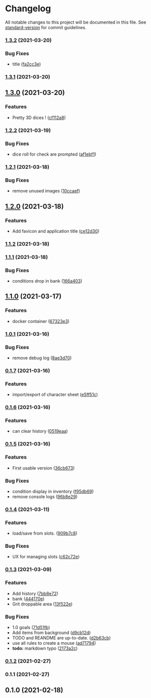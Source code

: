 # Changelog

All notable changes to this project will be documented in this file. See [standard-version](https://github.com/conventional-changelog/standard-version) for commit guidelines.

### [1.3.2](https://github.com/yar0d/mausritter-sheet/compare/v1.2.2...v1.3.2) (2021-03-20)


### Bug Fixes

* title ([fa2cc3e](https://github.com/yar0d/mausritter-sheet/commit/fa2cc3eada525b7cd265b5d1594c2fa0ddc5914e))

### [1.3.1](https://github.com/yar0d/mausritter-sheet/compare/v1.3.0...v1.3.1) (2021-03-20)

## [1.3.0](https://github.com/yar0d/mausritter-sheet/compare/v1.2.2...v1.3.0) (2021-03-20)


### Features

* Pretty 3D dices ! ([cf112a8](https://github.com/yar0d/mausritter-sheet/commit/cf112a83deb1bbb635bbc7394a081cc82b9f9aa0))

### [1.2.2](https://github.com/yar0d/mausritter-sheet/compare/v1.2.1...v1.2.2) (2021-03-19)


### Bug Fixes

* dice roll for check are prompted ([af1ebf1](https://github.com/yar0d/mausritter-sheet/commit/af1ebf186f553196c3d320a43b826f744f35388a))

### [1.2.1](https://github.com/yar0d/mausritter-sheet/compare/v1.2.0...v1.2.1) (2021-03-18)


### Bug Fixes

* remove unused images ([10ccaef](https://github.com/yar0d/mausritter-sheet/commit/10ccaef986ebf789ee4871f9924441b4b82135a0))

## [1.2.0](https://github.com/yar0d/mausritter-sheet/compare/v1.1.2...v1.2.0) (2021-03-18)


### Features

* Add favicon and application title ([ce12d30](https://github.com/yar0d/mausritter-sheet/commit/ce12d30468532cc8599fa16ad271685924193514))

### [1.1.2](https://github.com/yar0d/mausritter-sheet/compare/v1.1.1...v1.1.2) (2021-03-18)

### [1.1.1](https://github.com/yar0d/mausritter-sheet/compare/v1.1.0...v1.1.1) (2021-03-18)


### Bug Fixes

* conditions drop in bank ([166a403](https://github.com/yar0d/mausritter-sheet/commit/166a4034eda3a0a98a1e1d859cabe9733601c40c))

## [1.1.0](https://github.com/yar0d/mausritter-sheet/compare/v1.0.1...v1.1.0) (2021-03-17)


### Features

* docker container ([67323e3](https://github.com/yar0d/mausritter-sheet/commit/67323e350f65b7f834af1fbf9b2bd52affa91cb7))

### [1.0.1](https://github.com/yar0d/mausritter-sheet/compare/v1.0.0...v1.0.1) (2021-03-16)


### Bug Fixes

* remove debug log ([8ae3d70](https://github.com/yar0d/mausritter-sheet/commit/8ae3d7001539ee5a6688eb4706b6ebb4168e2714))

### [0.1.7](https://github.com/yar0d/mausritter-sheet/compare/v0.1.6...v0.1.7) (2021-03-16)


### Features

* import/export of character sheet ([e5ff51c](https://github.com/yar0d/mausritter-sheet/commit/e5ff51c3cc9ff834abadbd1e9e354abac43ac523))

### [0.1.6](https://github.com/yar0d/mausritter-sheet/compare/v1.0.0...v0.1.6) (2021-03-16)


### Features

* can clear history ([0519eaa](https://github.com/yar0d/mausritter-sheet/commit/0519eaadcb83aa24081b8f978ed75617b5781e92))

### [0.1.5](https://github.com/yar0d/mausritter-sheet/compare/v0.1.4...v0.1.5) (2021-03-16)


### Features

* First usable version ([36cb673](https://github.com/yar0d/mausritter-sheet/commit/36cb67378f20f863404b9360284642d80cfe3a6b))


### Bug Fixes

* condition display in inventory ([f95db69](https://github.com/yar0d/mausritter-sheet/commit/f95db697f6cb3ee7290039dd63f6636588dfd891))
* remove console logs ([96b8e29](https://github.com/yar0d/mausritter-sheet/commit/96b8e2930c37f922882f90407097b9916f541afd))

### [0.1.4](https://github.com/yar0d/mausritter-sheet/compare/v0.1.3...v0.1.4) (2021-03-11)


### Features

* load/save from slots. ([909b7c8](https://github.com/yar0d/mausritter-sheet/commit/909b7c860b1d989687d468d365629992423ebced))


### Bug Fixes

* UX for managing slots ([c62c72e](https://github.com/yar0d/mausritter-sheet/commit/c62c72e5f243ad379f420d49a4096c8d97124d61))

### [0.1.3](https://github.com/yar0d/mausritter-sheet/compare/v0.1.2...v0.1.3) (2021-03-09)


### Features

* Add history ([7bb8e72](https://github.com/yar0d/mausritter-sheet/commit/7bb8e72cf43b69ef168544453718143b83030a12))
* bank ([444170e](https://github.com/yar0d/mausritter-sheet/commit/444170e34853106998ae44d2702d90d1ba66d9d5))
* Grit droppable area ([13f522e](https://github.com/yar0d/mausritter-sheet/commit/13f522e85ac22e6163353901246dd11701f20147))


### Bug Fixes

* 1.0 goals ([71d51fb](https://github.com/yar0d/mausritter-sheet/commit/71d51fbcc8e55994c3f8aeb83c258d3c66791d5a))
* Add items from background ([d9cb12d](https://github.com/yar0d/mausritter-sheet/commit/d9cb12d142b955034c260131a96fa9b54794e1a4))
* TODO and REANDME are up-to-date. ([d2b63cb](https://github.com/yar0d/mausritter-sheet/commit/d2b63cb797c29e2b643a600b6f4b5c8e6f09c597))
* use all rules to create a mouse ([ad71794](https://github.com/yar0d/mausritter-sheet/commit/ad71794d5d91e31675ed6c66e5709ca17e12f505))
* **todo:** markdown typo ([2173a2c](https://github.com/yar0d/mausritter-sheet/commit/2173a2c2b94917b50757288b89b62c3b42c5ce10))

### [0.1.2](https://github.com/yar0d/mausritter-sheet/compare/v0.1.1...v0.1.2) (2021-02-27)

### 0.1.1 (2021-02-27)

## 0.1.0 (2021-02-18)

